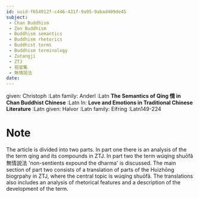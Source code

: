 ```yaml
---
id: uuid-f654912f-c446-431f-9a95-9abad409de45
subject: 
 - Chan Buddhism
 - Zen Buddhism
 - Buddhism semantics
 - Buddhism rhetorics
 - Buddhist terms
 - Buddhism terminology
 - Zutangji
 - ZTJ
 - 祖堂集
 - 無情說法
date: 
---
```


given: Christoph :Latn
family: Anderl :Latn
**The Semantics of Qíng 情 in Chan Buddhist Chinese** :Latn
In: 
**Love and Emotions in Traditional Chinese Literature** :Latn
given: Halvor :Latn
family: Eifring :Latn149-224
# Note
The article is divided into two parts. In part one there is an analysis of the the term qíng and its compounds in ZTJ. In part two the term wúqíng shuōfǎ 無情說法 'non-sentients expound the dharma' is discussed. The main section of part two consists of a translation of parts of the Huìzhōng biogrpahy in ZTJ, where the central topic is wúqíng shuōfǎ. The translations also includes an analysis of rhetorical features and a description of the development of the term.